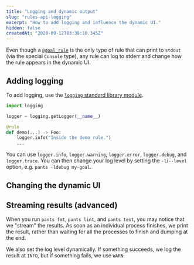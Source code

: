 ```yaml
---
title: "Logging and dynamic output"
slug: "rules-api-logging"
excerpt: "How to add logging and influence the dynamic UI."
hidden: false
createdAt: "2020-09-12T03:38:10.345Z"
---
```


Even though a [`@goal_rule`](doc:rules-api-goal-rules) is the only type of rule that can print to `stdout` (via the special `Console` type), any rule can log to stderr and change how the rule appears in the dynamic UI.

## Adding logging

To add logging, use the [`logging` standard library module](https://docs.python.org/3/library/logging.html).

```python
import logging

logger = logging.getLogger(__name__)

@rule
def demo(...) -> Foo:
    logger.info("Inside the demo rule.")
    ...
```

You can use `logger.info`, `logger.warning`, `logger.error`, `logger.debug`, and `logger.trace`. You can then change your log level by setting the `-l`/`--level` option, e.g. `pants -ldebug my-goal`.

## Changing the dynamic UI

## Streaming results (advanced)

When you run `pants fmt`, `pants lint`, and `pants test`, you may notice that we "stream" the results. As soon as an individual process finishes, we print the result, rather than waiting for all the processes to finish and dumping at the end.

We also set the log level dynamically. If something succeeds, we log the result at `INFO`, but if something fails, we use `WARN`.
